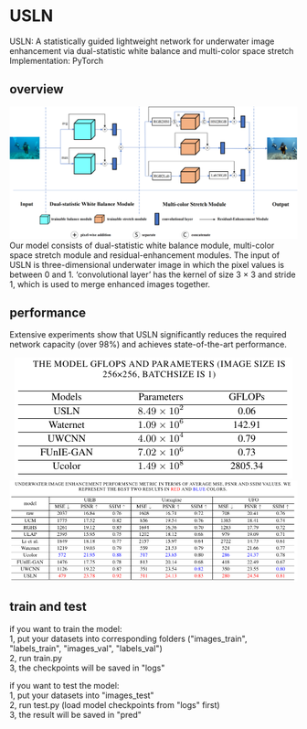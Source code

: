 # USLN
USLN: A statistically guided lightweight network for underwater image enhancement via dual-statistic white balance and multi-color space stretch
Implementation: PyTorch

## overview
<div align=center><img src="imgs/overview.png"></div>
Our model consists of dual-statistic white balance module, multi-color space stretch module and residual-enhancement modules. The input of USLN is three-dimensional underwater image in which the pixel values is between 0 and 1. ‘convolutional layer’ has the kernel of size 3 × 3 and stride 1, which is used to merge enhanced images together.

## performance
Extensive experiments show that USLN significantly reduces the required network capacity (over 98%) and achieves state-of-the-art performance.
<div align=center><img src="imgs/table2.png"></div>
<div align=center><img src="imgs/table1.png"></div>

## train and test
if you want to train the model:\
1, put your datasets into corresponding folders ("images_train", "labels_train", "images_val", "labels_val")\
2, run train.py\
3, the checkpoints will be saved in "logs"

if you want to test the model:\
1, put your datasets into "images_test"\
2, run test.py (load model checkpoints from "logs" first)\
3, the result will be saved in "pred"
